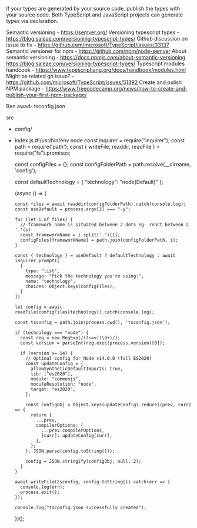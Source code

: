 If your types are generated by your source code, publish the types with your source code. Both TypeScript and JavaScript projects can generate types via declaration.

Semantic versioning - https://semver.org/
Versioning typescript types - https://blog.saleae.com/versioning-typescript-types/
Github discussion on issue to fix - https://github.com/microsoft/TypeScript/issues/33137
Semantic versioner for npm - https://github.com/npm/node-semver
About semantic versioning - https://docs.npmjs.com/about-semantic-versioning
https://blog.saleae.com/versioning-typescript-types/
Typescript modules handbook - https://www.typescriptlang.org/docs/handbook/modules.html
Might be related gh issue? - https://github.com/microsoft/TypeScript/issues/51392
Create and pulish NPM package - https://www.freecodecamp.org/news/how-to-create-and-publish-your-first-npm-package/


Ben awad- tsconfig.json

src
  - config/
  - index.js
      #!/usr/bin/env node
      const inquirer = require("inquirer");
      const path = require('path');
      const { writeFile, readdir, readFile } = require("fs").promises;

      const configFiles = {};
      const configFolderPath = path.resolve(__dirname, 'config');

      const defaultTechnology = { "technology": "node(Default)" };

      (async () => {

        const files = await readdir(configFolderPath).catch(console.log);
        const useDefault = process.argv[2] === "-y";

        for (let i of files) {
          // framework name is situated between 2 dots eg- react between 2 '.'(s)
          const frameworkName = i.split('.')[1];
          configFiles[frameworkName] = path.join(configFolderPath, i);
        }

        const { technology } = useDefault ? defaultTechnology : await inquirer.prompt([
          {
            type: "list",
            message: "Pick the technology you're using:",
            name: "technology",
            choices: Object.keys(configFiles),
          }
        ])

        let config = await readFile(configFiles[technology]).catch(console.log);

        const tsconfig = path.join(process.cwd(), 'tsconfig.json');

        if (technology === "node") {
          const reg = new RegExp(/(?<=v)(\d+)/);
          const version = parseInt(reg.exec(process.version)[0]);

          if (version >= 14) {
            // Optimal config for Node v14.0.0 (full ES2020)
            const updateConfig = {
              allowSyntheticDefaultImports: true,
              lib: ["es2020"],
              module: "commonjs",
              moduleResolution: "node",
              target: "es2020",
            };

            const configObj = Object.keys(updateConfig).reduce((prev, curr) => {
              return {
                ...prev,
                compilerOptions: {
                  ...prev.compilerOptions,
                  [curr]: updateConfig[curr],
                },
              };
            }, JSON.parse(config.toString()));

            config = JSON.stringify(configObj, null, 2);
          }
        }

        await writeFile(tsconfig, config.toString()).catch(err => {
          console.log(err);
          process.exit();
        });

        console.log("tsconfig.json successfully created");
      })();